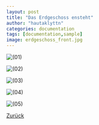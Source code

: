 ```yaml
---
layout: post
title: "Das Erdgeschoss ensteht"
author: "hautaklyttn"
categories: documentation
tags: [documentation,sample]
image: erdgeschoss_front.jpg
---
```


![(01)](../assets/img/23_08_2019_(1).jpg)

![(02)](../assets/img/23_08_2019_(2).jpg)

![(03)](../assets/img/23_08_2019_(3).jpg)

![(04)](../assets/img/23_08_2019_(4).jpg)

![(05)](../assets/img/23_08_2019_(5).jpg)  

[Zurück](/hausblog)  
